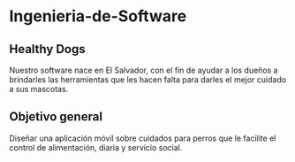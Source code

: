 # Ingenieria-de-Software
## Healthy Dogs
Nuestro software nace en El Salvador, 
con el fin de ayudar a los dueños a brindarles
las herramientas que les hacen falta
para darles el mejor cuidado a sus mascotas.

Objetivo general
-
Diseñar una aplicación móvil sobre cuidados para perros que le facilite el control de 
alimentación, diaria y servicio social.
